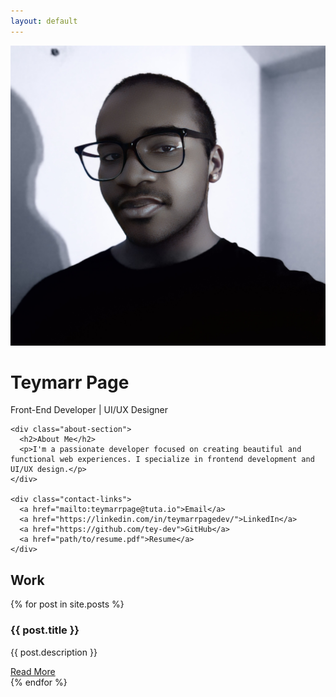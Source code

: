 ```yaml
---
layout: default
---
```


<link rel="stylesheet" href="style.css">

<div class="container">
  <div class="left-section">
    <div class="profile-section">
      <img src="avatar1.png" alt="Profile Picture" class="avatar">
      <h1>Teymarr Page</h1>
      <div class="title">Front-End Developer | UI/UX Designer</div>
    </div>
    
    <div class="about-section">
      <h2>About Me</h2>
      <p>I'm a passionate developer focused on creating beautiful and functional web experiences. I specialize in frontend development and UI/UX design.</p>
    </div>
    
    <div class="contact-links">
      <a href="mailto:teymarrpage@tuta.io">Email</a>
      <a href="https://linkedin.com/in/teymarrpagedev/">LinkedIn</a>
      <a href="https://github.com/tey-dev">GitHub</a>
      <a href="path/to/resume.pdf">Resume</a>
    </div>
  </div>

  <div class="projects-section">
    <h2>Work</h2>
    {% for post in site.posts %}
    <div class="project-card">
      <h3>{{ post.title }}</h3>
      <p>{{ post.description }}</p>
      <div class="project-links">
        <a href="{{ post.url }}" target="_blank">Read More</a>
      </div>
    </div>
    {% endfor %}
  </div>
</div>
